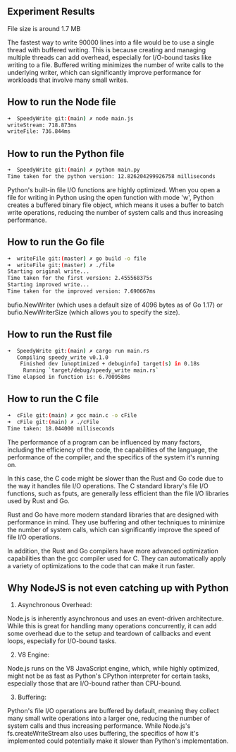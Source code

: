 ## Experiment Results

File size is around 1.7 MB

The fastest way to write 90000 lines into a file would be to use a single thread with buffered writing. This is because creating and managing multiple threads can add overhead, especially for I/O-bound tasks like writing to a file. Buffered writing minimizes the number of write calls to the underlying writer, which can significantly improve performance for workloads that involve many small writes.

## How to run the Node file

```bash
➜  SpeedyWrite git:(main) ✗ node main.js
writeStream: 718.873ms
writeFile: 736.844ms
```

## How to run the Python file

```bash
➜  SpeedyWrite git:(main) ✗ python main.py
Time taken for the python version: 12.826204299926758 milliseconds
```

Python's built-in file I/O functions are highly optimized. When you open a file for writing in Python using the open function with mode 'w', Python creates a buffered binary file object, which means it uses a buffer to batch write operations, reducing the number of system calls and thus increasing performance.

## How to run the Go file

```bash
➜  writeFile git:(master) ✗ go build -o file
➜  writeFile git:(master) ✗ ./file          
Starting original write...
Time taken for the first version: 2.455568375s
Starting improved write...
Time taken for the improved version: 7.690667ms
```

bufio.NewWriter (which uses a default size of 4096 bytes as of Go 1.17) or bufio.NewWriterSize (which allows you to specify the size).

## How to run the Rust file

```bash
➜  SpeedyWrite git:(main) ✗ cargo run main.rs
   Compiling speedy_write v0.1.0 
    Finished dev [unoptimized + debuginfo] target(s) in 0.18s
     Running `target/debug/speedy_write main.rs`
Time elapsed in function is: 6.700958ms
```

## How to run the C file

```bash
➜  cFile git:(main) ✗ gcc main.c -o cFile
➜  cFile git:(main) ✗ ./cFile            
Time taken: 18.044000 milliseconds
```

The performance of a program can be influenced by many factors, including the efficiency of the code, the capabilities of the language, the performance of the compiler, and the specifics of the system it's running on.

In this case, the C code might be slower than the Rust and Go code due to the way it handles file I/O operations. The C standard library's file I/O functions, such as fputs, are generally less efficient than the file I/O libraries used by Rust and Go.

Rust and Go have more modern standard libraries that are designed with performance in mind. They use buffering and other techniques to minimize the number of system calls, which can significantly improve the speed of file I/O operations.

In addition, the Rust and Go compilers have more advanced optimization capabilities than the gcc compiler used for C. They can automatically apply a variety of optimizations to the code that can make it run faster.

## Why NodeJS is not even catching up with Python

1. Asynchronous Overhead: 

Node.js is inherently asynchronous and uses an event-driven architecture. While this is great for handling many operations concurrently, it can add some overhead due to the setup and teardown of callbacks and event loops, especially for I/O-bound tasks.

2. V8 Engine: 

Node.js runs on the V8 JavaScript engine, which, while highly optimized, might not be as fast as Python's CPython interpreter for certain tasks, especially those that are I/O-bound rather than CPU-bound.

3. Buffering: 

Python's file I/O operations are buffered by default, meaning they collect many small write operations into a larger one, reducing the number of system calls and thus increasing performance. While Node.js's fs.createWriteStream also uses buffering, the specifics of how it's implemented could potentially make it slower than Python's implementation.